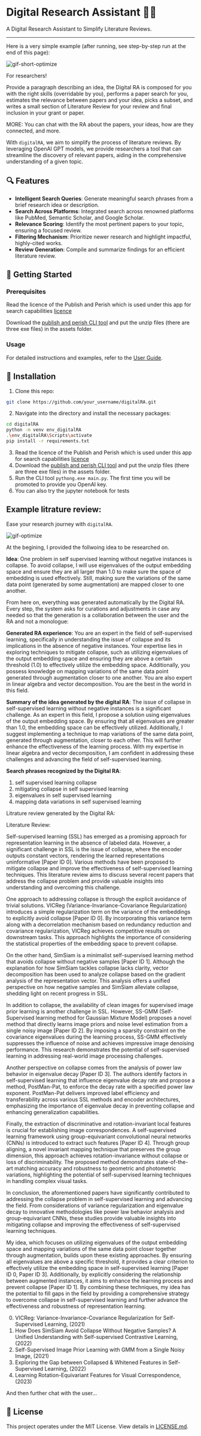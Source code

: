 # Digital Research Assistant 📖✨
A Digital Research Assistant to Simplify Literature Reviews.

---
Here is a very simple example (after running, see step-by-step run at the end of this page):

![gif-short-optimize](https://github.com/rezabonyadi/digitalRA/assets/25924343/b82b4bf5-bedc-46db-b3dd-a00ad00ba30e)


For researchers!

Provide a paragraph describing an idea, the Digital RA is composed for you with the right skills (overridable by you), performs a paper search for you, estimates the relevance between papers and your idea, picks a subset, and writes a small section of Literature Review for your review and final inclusion in your grant or paper.

MORE: You can chat with the RA about the papers, your ideas, how are they connected, and more.

With `digitalRA`, we aim to simplify the process of literature reviews. By leveraging OpenAI GPT models, we provide researchers a tool that can streamline the discovery of relevant papers, aiding in the comprehensive understanding of a given topic.

## 🔍 Features

- **Intelligent Search Queries**: Generate meaningful search phrases from a brief research idea or description.
- **Search Across Platforms**: Integrated search across renowned platforms like PubMed, Semantic Scholar, and Google Scholar.
- **Relevance Scoring**: Identify the most pertinent papers to your topic, ensuring a focused review.
- **Filtering Mechanism**: Prioritize newer research and highlight impactful, highly-cited works.
- **Review Generation**: Compile and summarize findings for an efficient literature review.

## 🚀 Getting Started

### Prerequisites

Read the licence of the Publish and Perish which is used under this app for search capabilities [licence](https://harzing.com/resources/publish-or-perish/end-user-license-agreement)

Download the [publish and perish CLI tool](https://harzing.com/resources/publish-or-perish/command-line) and put the unzip files (there are three exe files) in the assets folder.

### Usage

For detailed instructions and examples, refer to the [User Guide](./docs/user_guide.md).

## 🚀 Installation

1. Clone this repo:
```bash
git clone https://github.com/your_username/digitalRA.git
```
2. Navigate into the directory and install the necessary packages:
```bash
cd digitalRA
python -m venv env_digitalRA
.\env_digitalRA\Scripts\activate
pip install -r requirements.txt
```
3. Read the licence of the Publish and Perish which is used under this app for search capabilities [licence](https://harzing.com/resources/publish-or-perish/end-user-license-agreement)
4. Download the [publish and perish CLI tool](https://harzing.com/resources/publish-or-perish/command-line) and put the unzip files (there are three exe files) in the assets folder.
5. Run the CLI tool ```pythong.exe main.py```. The first time you will be promoted to provide you OpenAI key.
6. You can also try the jupyter notebook for tests

## Example litrature review:
Ease your research journey with `digitalRA`.

![gif-optimize](https://github.com/rezabonyadi/digitalRA/assets/25924343/a4b43418-0bea-4c9f-a154-520334bbe761)

At the begining, I provided the follwoing idea to be researched on.

**Idea**: One problem in self supervised learning without negative instances is collapse. To avoid collapse, I will use eigenvalues of the output embedding space and ensure they are all larger than 1.0 to make sure the space of embedding is used effectively. Still, making sure the variations of the same data point (generated by some augmentation) are mapped closer to one another.

From here on, everything was generated automatically by the Digital RA. Every step, the system asks for curations and adjustments in case any needed so that the generation is a collaboration between the user and the RA and not a monologue:

**Generated RA experience**: You are an expert in the field of self-supervised learning, specifically in understanding the issue of collapse and its implications in the absence of negative instances. Your expertise lies in exploring techniques to mitigate collapse, such as utilizing eigenvalues of the output embedding space and ensuring they are above a certain threshold (1.0) to effectively utilize the embedding space. Additionally, you possess knowledge on mapping variations of the same data point generated through augmentation closer to one another. You are also expert in linear algebra and vector decomposition. You are the best in the world in this field.

**Summary of the idea generated by the digital RA**: The issue of collapse in self-supervised learning without negative instances is a significant challenge. As an expert in this field, I propose a solution using eigenvalues of the output embedding space. By ensuring that all eigenvalues are greater than 1.0, the embedding space can be effectively utilized. Additionally, I suggest implementing a technique to map variations of the same data point, generated through augmentation, closer to each other. This will further enhance the effectiveness of the learning process. With my expertise in linear algebra and vector decomposition, I am confident in addressing these challenges and advancing the field of self-supervised learning.

**Search phrases recognized by the Digital RA**: 

1. self supervised learning collapse
2. mitigating collapse in self supervised learning
3. eigenvalues in self supervised learning
4. mapping data variations in self supervised learning

Litrature review generated by the Digital RA:

Literature Review:

Self-supervised learning (SSL) has emerged as a promising approach for representation learning in the absence of labeled data. However, a significant challenge in SSL is the issue of collapse, where the encoder outputs constant vectors, rendering the learned representations uninformative [Paper ID 0]. Various methods have been proposed to mitigate collapse and improve the effectiveness of self-supervised learning techniques. This literature review aims to discuss several recent papers that address the collapse problem and provide valuable insights into understanding and overcoming this challenge.

One approach to addressing collapse is through the explicit avoidance of trivial solutions. VICReg (Variance-Invariance-Covariance Regularization) introduces a simple regularization term on the variance of the embeddings to explicitly avoid collapse [Paper ID 0]. By incorporating this variance term along with a decorrelation mechanism based on redundancy reduction and covariance regularization, VICReg achieves competitive results on downstream tasks. This approach highlights the importance of considering the statistical properties of the embedding space to prevent collapse.

On the other hand, SimSiam is a minimalist self-supervised learning method that avoids collapse without negative samples [Paper ID 1]. Although the explanation for how SimSiam tackles collapse lacks clarity, vector decomposition has been used to analyze collapse based on the gradient analysis of the representation vector. This analysis offers a unified perspective on how negative samples and SimSiam alleviate collapse, shedding light on recent progress in SSL.

In addition to collapse, the availability of clean images for supervised image prior learning is another challenge in SSL. However, SS-GMM (Self-Supervised learning method for Gaussian Mixture Model) proposes a novel method that directly learns image priors and noise level estimation from a single noisy image [Paper ID 2]. By imposing a sparsity constraint on the covariance eigenvalues during the learning process, SS-GMM effectively suppresses the influence of noise and achieves impressive image denoising performance. This research demonstrates the potential of self-supervised learning in addressing real-world image processing challenges.

Another perspective on collapse comes from the analysis of power law behavior in eigenvalue decay [Paper ID 3]. The authors identify factors in self-supervised learning that influence eigenvalue decay rate and propose a method, PostMan-Pat, to enforce the decay rate with a specified power law exponent. PostMan-Pat delivers improved label efficiency and transferability across various SSL methods and encoder architectures, emphasizing the importance of eigenvalue decay in preventing collapse and enhancing generalization capabilities.

Finally, the extraction of discriminative and rotation-invariant local features is crucial for establishing image correspondences. A self-supervised learning framework using group-equivariant convolutional neural networks (CNNs) is introduced to extract such features [Paper ID 4]. Through group aligning, a novel invariant mapping technique that preserves the group dimension, this approach achieves rotation-invariance without collapse or loss of discriminability. The proposed method demonstrates state-of-the-art matching accuracy and robustness to geometric and photometric variations, highlighting the potential of self-supervised learning techniques in handling complex visual tasks.

In conclusion, the aforementioned papers have significantly contributed to addressing the collapse problem in self-supervised learning and advancing the field. From considerations of variance regularization and eigenvalue decay to innovative methodologies like power law behavior analysis and group-equivariant CNNs, these studies provide valuable insights into mitigating collapse and improving the effectiveness of self-supervised learning techniques.

My idea, which focuses on utilizing eigenvalues of the output embedding space and mapping variations of the same data point closer together through augmentation, builds upon these existing approaches. By ensuring all eigenvalues are above a specific threshold, it provides a clear criterion to effectively utilize the embedding space in self-supervised learning [Paper ID 0, Paper ID 3]. Additionally, by explicitly considering the relationship between augmented instances, it aims to enhance the learning process and prevent collapse [Paper ID 1]. By combining these techniques, my idea has the potential to fill gaps in the field by providing a comprehensive strategy to overcome collapse in self-supervised learning and further advance the effectiveness and robustness of representation learning.

0. VICReg: Variance-Invariance-Covariance Regularization for Self-Supervised Learning, (2021)
1. How Does SimSiam Avoid Collapse Without Negative Samples? A Unified Understanding with Self-supervised Contrastive Learning, (2022)
2. Self-Supervised Image Prior Learning with GMM from a Single Noisy Image, (2021)
3. Exploring the Gap between Collapsed & Whitened Features in Self-Supervised Learning, (2022)
4. Learning Rotation-Equivariant Features for Visual Correspondence, (2023)

And then further chat with the user...

## 📜 License

This project operates under the MIT License. View details in [LICENSE.md](./LICENSE.md).

